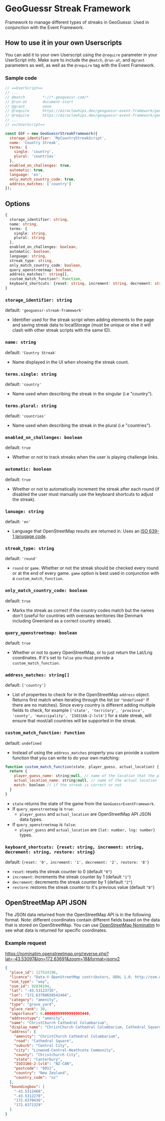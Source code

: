 # GeoGuessr Streak Framework

Framework to manage different types of streaks in GeoGuessr. Used in conjunction with the Event Framework.

## How to use it in your own Userscripts

You can add it to your own Userscript using the `@require` parameter in your UserScript info. Make sure to include the `@match`, `@run-at`, and `@grant` parameters as well, as well as the `@require` tag with the Event Framework.

### Sample code

```javascript
// ==UserScript==
// ...
// @match        *://*.geoguessr.com/*
// @run-at       document-start
// @grant        none
// @require      https://miraclewhips.dev/geoguessr-event-framework/geoguessr-event-framework.min.js
// @require      https://miraclewhips.dev/geoguessr-event-framework/geoguessr-streak-framework.min.js
// ...
// ==/UserScript==

const GSF = new GeoGuessrStreakFramework({
  storage_identifier: 'MyCountryStreakScript',
  name: 'Country Streak',
  terms: {
    single: 'country',
    plural: 'countries'
  },
  enabled_on_challenges: true,
  automatic: true,
  language: 'en',
  only_match_country_code: true,
  address_matches: ['country']
});
```

## Options

```typescript
{
  storage_identifier: string,
  name: string,
  terms: {
    single: string,
    plural: string
  },
  enabled_on_challenges: boolean,
  automatic: boolean,
  language: string,
  streak_type: string,
  only_match_country_code: boolean,
  query_openstreetmap: boolean,
  address_matches?: string[],
  custom_match_function?: Function,
  keyboard_shortcuts: {reset: string, increment: string, decrement: string, restore: string},
}
```

### `storage_identifier: string`
default: `'geoguessr-streak-framework'`
- Identifier used for the streak script when adding elements to the page and saving streak data to localStorage (must be unique or else it will clash with other streak scripts with the same ID).

### `name: string`
default: `'Country Streak'`
- Name displayed in the UI when showing the streak count.

### `terms.single: string`
default: `'country'`
- Name used when describing the streak in the singular (i.e "country").

### `terms.plural: string`
default: `'countries'`
- Name used when describing the streak in the plural (i.e "countries").

### `enabled_on_challenges: boolean`
default: `true`
- Whether or not to track streaks when the user is playing challenge links.

### `automatic: boolean`
default: `true`
- Whether or not to automatically increment the streak after each round (if disabled the user must manually use the keyboard shortcuts to adjust the streak).

### `lanuage: string`
default: `'en'`
- Language that OpenStreetMap results are returned in. Uses an [ISO 639-1 lanugage code](https://en.wikipedia.org/wiki/List_of_ISO_639-1_codes).

### `streak_type: string`
default: `'round'`
- `round` or `game`. Whether or not the streak should be checked every round or at the end of every game. `game` option is best used in conjunction with a `custom_match_function`.

### `only_match_country_code: boolean`
default: `true`
- Marks the streak as correct if the country codes match but the names don't (useful for countries with overseas territories like Denmark including Greenland as a correct country streak).

### `query_openstreetmap: boolean`
default: `true`
- Whether or not to query OpenStreetMap, or to just return the Lat/Lng coordinates. If it's set to `false` you must provide a `custom_match_function`.

### `address_matches: string[]`
default: `['country']`
- List of properties to check for in the OpenStreetMap `address` object. Returns first match when iterating through the list (or `"Undefined"` if there are no matches). Since every country is different adding multiple fields to check, for example `['state', 'territory', 'province', 'county', 'municipality', 'ISO3166-2-lvl4']` for a state streak, will ensure that most/all countries will be supported in the streak.

### `custom_match_function: Function`
default: `undefined`
- Instead of using the `address_matches` property you can provide a custom function that you can write to do your own matching:
```javascript
function custom_match_function(state, player_guess, actual_location) {
  return {
    player_guess_name: string|null, // name of the location that the player guessed
    actual_location_name: string|null, // name of the actual location
    match: boolean // if the streak is correct or not
  }
}
```
  - `state` returns the state of the game from the `GeoGuessrEventFramework`.
  - If `query_openstreetmap` is `true`:
    - `player_guess` and `actual_location` are OpenStreetMap API JSON data types.
  - If `query_openstreetmap` is `false`:
    - `player_guess` and `actual_location` are `{lat: number, lng: number}` types.

### `keyboard_shortcuts: {reset: string, increment: string, decrement: string, restore: string}`
default: `{reset: '0', increment: '1', decrement: '2', restore: '8'}`
  - `reset`: resets the streak counter to 0 (default `"0"`)
  - `increment`: increments the streak counter by 1 (default `"1"`)
  - `decrement`: decrements the streak counter by 1 (default `"2"`)
  - `restore`: restores the streak counter to it's previous value (default `"8"`)

## OpenStreetMap API JSON

The JSON data returned from the OpenStreetMap API is in the following format. Note: different coordinates contain different fields based on the data that is stored on OpenStreetMap. You can use [OpenStreetMap Nominatim](https://nominatim.openstreetmap.org/ui/reverse.html?lat=-43.53097&lon=172.63691&zoom=18) to see what data is returned for specific coordinates.

### Example request
https://nominatim.openstreetmap.org/reverse.php?lat=-43.53097&lon=172.63691&zoom=18&format=jsonv2
```json
{
  "place_id": 127524196,
  "licence": "Data © OpenStreetMap contributors, ODbL 1.0. http://osm.org/copyright",
  "osm_type": "way",
  "osm_id": 92830194,
  "lat": "-43.53123735",
  "lon": "172.63708658542484",
  "category": "amenity",
  "type": "grave_yard",
  "place_rank": 30,
  "importance": 0.00000999999999995449,
  "addresstype": "amenity",
  "name": "ChristChurch Cathedral Columbarium",
  "display_name": "ChristChurch Cathedral Columbarium, Cathedral Square, Central City, Linwood-Central-Heathcote Community, Christchurch City, Canterbury, 8011, New Zealand",
  "address": {
    "amenity": "ChristChurch Cathedral Columbarium",
    "road": "Cathedral Square",
    "suburb": "Central City",
    "city": "Linwood-Central-Heathcote Community",
    "county": "Christchurch City",
    "state": "Canterbury",
    "ISO3166-2-lvl4": "NZ-CAN",
    "postcode": "8011",
    "country": "New Zealand",
    "country_code": "nz"
  },
  "boundingbox": [
    "-43.5312468",
    "-43.5312278",
    "172.6370436",
    "172.6371329"
  ]
}
```